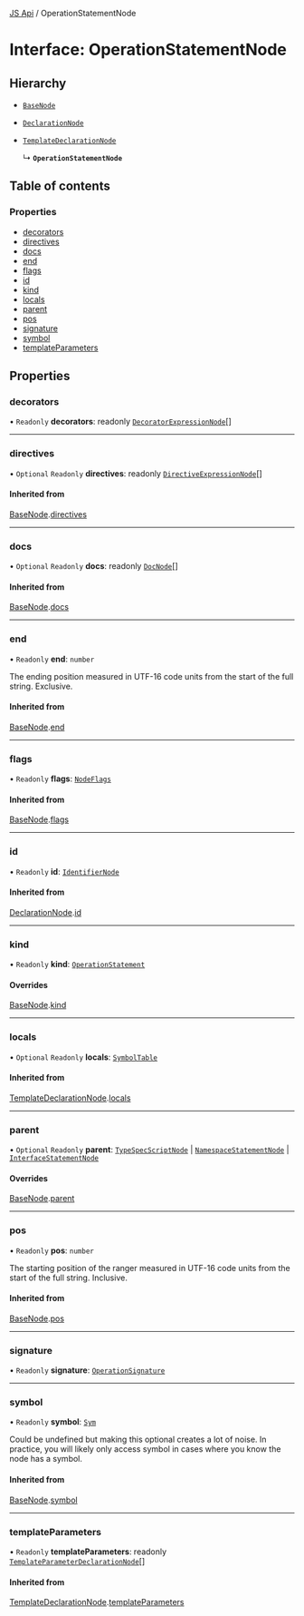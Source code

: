 [JS Api](../index.md) / OperationStatementNode

# Interface: OperationStatementNode

## Hierarchy

- [`BaseNode`](BaseNode.md)

- [`DeclarationNode`](DeclarationNode.md)

- [`TemplateDeclarationNode`](TemplateDeclarationNode.md)

  ↳ **`OperationStatementNode`**

## Table of contents

### Properties

- [decorators](OperationStatementNode.md#decorators)
- [directives](OperationStatementNode.md#directives)
- [docs](OperationStatementNode.md#docs)
- [end](OperationStatementNode.md#end)
- [flags](OperationStatementNode.md#flags)
- [id](OperationStatementNode.md#id)
- [kind](OperationStatementNode.md#kind)
- [locals](OperationStatementNode.md#locals)
- [parent](OperationStatementNode.md#parent)
- [pos](OperationStatementNode.md#pos)
- [signature](OperationStatementNode.md#signature)
- [symbol](OperationStatementNode.md#symbol)
- [templateParameters](OperationStatementNode.md#templateparameters)

## Properties

### decorators

• `Readonly` **decorators**: readonly [`DecoratorExpressionNode`](DecoratorExpressionNode.md)[]

___

### directives

• `Optional` `Readonly` **directives**: readonly [`DirectiveExpressionNode`](DirectiveExpressionNode.md)[]

#### Inherited from

[BaseNode](BaseNode.md).[directives](BaseNode.md#directives)

___

### docs

• `Optional` `Readonly` **docs**: readonly [`DocNode`](DocNode.md)[]

#### Inherited from

[BaseNode](BaseNode.md).[docs](BaseNode.md#docs)

___

### end

• `Readonly` **end**: `number`

The ending position measured in UTF-16 code units from the start of the
full string. Exclusive.

#### Inherited from

[BaseNode](BaseNode.md).[end](BaseNode.md#end)

___

### flags

• `Readonly` **flags**: [`NodeFlags`](../enums/NodeFlags.md)

#### Inherited from

[BaseNode](BaseNode.md).[flags](BaseNode.md#flags)

___

### id

• `Readonly` **id**: [`IdentifierNode`](IdentifierNode.md)

#### Inherited from

[DeclarationNode](DeclarationNode.md).[id](DeclarationNode.md#id)

___

### kind

• `Readonly` **kind**: [`OperationStatement`](../enums/SyntaxKind.md#operationstatement)

#### Overrides

[BaseNode](BaseNode.md).[kind](BaseNode.md#kind)

___

### locals

• `Optional` `Readonly` **locals**: [`SymbolTable`](SymbolTable.md)

#### Inherited from

[TemplateDeclarationNode](TemplateDeclarationNode.md).[locals](TemplateDeclarationNode.md#locals)

___

### parent

• `Optional` `Readonly` **parent**: [`TypeSpecScriptNode`](TypeSpecScriptNode.md) \| [`NamespaceStatementNode`](NamespaceStatementNode.md) \| [`InterfaceStatementNode`](InterfaceStatementNode.md)

#### Overrides

[BaseNode](BaseNode.md).[parent](BaseNode.md#parent)

___

### pos

• `Readonly` **pos**: `number`

The starting position of the ranger measured in UTF-16 code units from the
start of the full string. Inclusive.

#### Inherited from

[BaseNode](BaseNode.md).[pos](BaseNode.md#pos)

___

### signature

• `Readonly` **signature**: [`OperationSignature`](../index.md#operationsignature)

___

### symbol

• `Readonly` **symbol**: [`Sym`](Sym.md)

Could be undefined but making this optional creates a lot of noise. In practice,
you will likely only access symbol in cases where you know the node has a symbol.

#### Inherited from

[BaseNode](BaseNode.md).[symbol](BaseNode.md#symbol)

___

### templateParameters

• `Readonly` **templateParameters**: readonly [`TemplateParameterDeclarationNode`](TemplateParameterDeclarationNode.md)[]

#### Inherited from

[TemplateDeclarationNode](TemplateDeclarationNode.md).[templateParameters](TemplateDeclarationNode.md#templateparameters)
